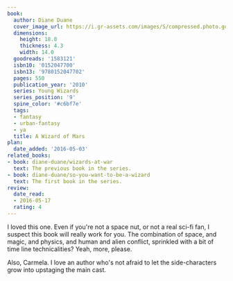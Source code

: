 ```yaml
---
book:
  author: Diane Duane
  cover_image_url: https://i.gr-assets.com/images/S/compressed.photo.goodreads.com/books/1272379484l/1583121._SX98_.jpg
  dimensions:
    height: 18.0
    thickness: 4.3
    width: 14.0
  goodreads: '1583121'
  isbn10: '0152047700'
  isbn13: '9780152047702'
  pages: 550
  publication_year: '2010'
  series: Young Wizards
  series_position: '9'
  spine_color: '#c6bf7e'
  tags:
  - fantasy
  - urban-fantasy
  - ya
  title: A Wizard of Mars
plan:
  date_added: '2016-05-03'
related_books:
- book: diane-duane/wizards-at-war
  text: The previous book in the series.
- book: diane-duane/so-you-want-to-be-a-wizard
  text: The first book in the series.
review:
  date_read:
  - 2016-05-17
  rating: 4
---
```


I loved this one. Even if you're not a space nut, or not a real sci-fi fan, I suspect this book will really work for
you. The combination of space, and magic, and physics, and human and alien conflict, sprinkled with a bit of time line
technicalities? Yeah, more, please.

Also, Carmela. I love an author who's not afraid to let the side-characters grow into upstaging the main cast.
